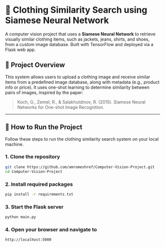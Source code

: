 # 🧠 Clothing Similarity Search using Siamese Neural Network

A computer vision project that uses a **Siamese Neural Network** to retrieve visually similar clothing items, such as jackets, jeans, shirts, and shoes, from a custom image database. Built with TensorFlow and deployed via a Flask web app.

## 📌 Project Overview

This system allows users to upload a clothing image and receive similar items from a predefined image database, along with metadata (e.g., product info or price). It uses one-shot learning to determine similarity between pairs of images, inspired by the paper:

> Koch, G., Zemel, R., & Salakhutdinov, R. (2015). Siamese Neural Networks for One-shot Image Recognition.

---

## 🚀 How to Run the Project

Follow these steps to run the clothing similarity search system on your local machine.

### 1. Clone the repository

```bash
git clone https://github.com/amromeshref/Computer-Vision-Project.git
cd Computer-Vision-Project
```

### 2. Install required packages
```bash
pip install -r requirements.txt
```

### 3. Start the Flask server
```bash
python main.py
```

### 4. Open your browser and navigate to
```
http://localhost:5000
```
